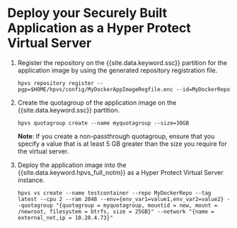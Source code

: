# Deploy your Securely Built Application as a Hyper Protect Virtual Server


1. Register the repository on the {{site.data.keyword.ssc}} partition for the application image by using the generated repository registration file.
   ```
   hpvs repository register --pgp=$HOME/hpvs/config/MyDockerAppImageRegfile.enc --id=MyDockerRepo
   ```

2. Create the quotagroup of the application image on the {{site.data.keyword.ssc}} partition.
   ```
   hpvs quotagroup create --name myquotagroup --size=30GB
   ```

   **Note**: If  you create a non-passthrough quotagroup, ensure that you specify a value that is at least 5 GB greater than the size you require for the virtual server.

3. Deploy the application image into the {{site.data.keyword.hpvs_full_notm}} as a Hyper Protect Virtual Server instance.
   ```
   hpvs vs create --name testcontainer --repo MyDockerRepo --tag latest --cpu 2 --ram 2048 --env={env_var1=value1,env_var2=value2} --quotagroup "{quotagroup = myquotagroup, mountid = new, mount = /newroot, filesystem = btrfs, size = 25GB}" --network "{name = external_net,ip = 10.20.4.73}"
   ```
